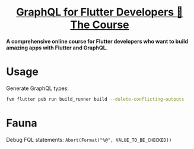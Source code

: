 <div>
  <h1 align="center"><a href="https://seanconnolly.dev/flutter-graphql">GraphQL for Flutter Developers 🚀 The Course</a></h1>
  <strong>
A comprehensive online course for Flutter developers who want to build amazing apps with Flutter and GraphQL.
  </strong>
</div>

# Usage

Generate GraphQL types:
```bash
fvm flutter pub run build_runner build --delete-conflicting-outputs
```

# Fauna

Debug FQL statements:
`Abort(Format("%@", VALUE_TO_BE_CHECKED))`
